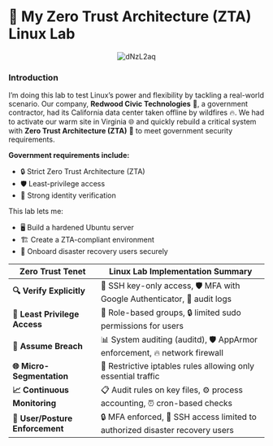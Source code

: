 # 🧪 My Zero Trust Architecture (ZTA) Linux Lab

<p align="center">
  <img src="https://github.com/user-attachments/assets/bfcd034f-553d-4a0c-b727-cf0e02f204f7" alt="dNzL2aq">
</p>

### Introduction

I’m doing this lab to test Linux’s power and flexibility by tackling a real-world scenario. Our company, **Redwood Civic Technologies** 🏢, a government contractor, had its California data center taken offline by wildfires 🔥. We had to activate our warm site in Virginia 🌐 and quickly rebuild a critical system with **Zero Trust Architecture (ZTA)** 🔐 to meet government security requirements.

**Government requirements include:**

- 🔒 Strict Zero Trust Architecture (ZTA)  
- 🛡️ Least-privilege access  
- 🔑 Strong identity verification  

This lab lets me:

- 🖥️ Build a hardened Ubuntu server  
- 🏗️ Create a ZTA-compliant environment  
- 👥 Onboard disaster recovery users securely  

| **Zero Trust Tenet**         | **Linux Lab Implementation Summary**                                   |
| ---------------------------- | ---------------------------------------------------------------------- |
| **🔍 Verify Explicitly**        | 🔐 SSH key-only access, 🛡️ MFA with Google Authenticator, 📜 audit logs         |
| **🔑 Least Privilege Access**   | 👥 Role-based groups, 🔒 limited sudo permissions for users                  |
| **🚨 Assume Breach**            | 📊 System auditing (auditd), 🛡️ AppArmor enforcement, 🔥 network firewall       |
| **🌐 Micro-Segmentation**       | 🚧 Restrictive iptables rules allowing only essential traffic             |
| **📈 Continuous Monitoring**    | 📋 Audit rules on key files, ⚙️ process accounting, ⏰ cron-based checks        |
| **👤 User/Posture Enforcement** | 🔒 MFA enforced, 🚪 SSH access limited to authorized disaster recovery users |


